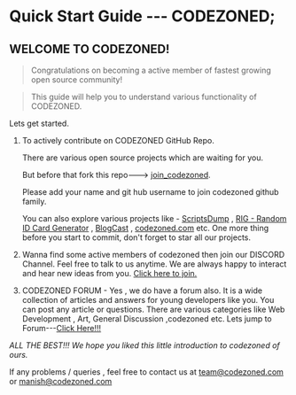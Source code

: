 # Quick Start Guide --- **CODEZONED**;
## WELCOME TO CODEZONED!

>Congratulations on becoming a active member of fastest growing open source community!

>This guide will help you to understand various functionality of CODEZONED.

Lets get started.
1. To actively contribute on CODEZONED GitHub Repo.

    There are various open source projects which are waiting for you.

    But before that fork this repo---> [join_codezoned](https://github.com/codezoned/join_codezoned).

    Please add your name and git hub username to join codezoned github family.

    You can also explore various projects like - [ScriptsDump](https://github.com/codezoned/ScriptsDump) , [RIG - Random ID Card Generator](https://github.com/codezoned/rig) , [BlogCast](https://github.com/codezoned/BlogCast) , [codezoned.com](https://github.com/codezoned/codezoned.com) etc.
    One more thing before you start to commit, don't forget to star all our projects.

2. Wanna find some active members of codezoned then join our DISCORD Channel. Feel free to talk to us anytime. We are always happy to interact and hear new ideas from you.
   [Click here to join.](https://discordapp.com/invite/aMZY22)
3. CODEZONED FORUM - Yes , we do have a forum also.
    It is a wide collection of articles and answers for young developers like you. You can post any article or questions. There are various categories like Web Development , Art, General Discussion ,codezoned etc.
    Lets jump to Forum---[Click Here!!!](http://talk.codezoned.com/)

*ALL THE BEST!!! We hope you liked this little introduction to codezoned of ours.*

If any problems / queries , feel free to contact us at team@codezoned.com or manish@codezoned.com
